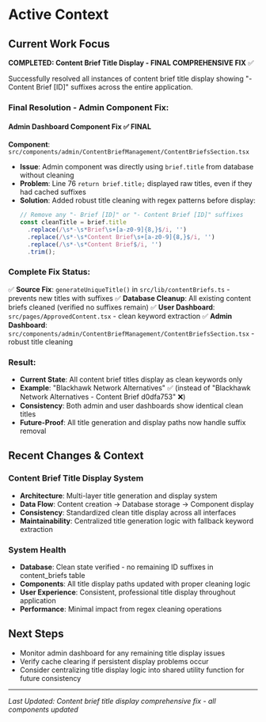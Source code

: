 # Active Context

## Current Work Focus
**COMPLETED: Content Brief Title Display - FINAL COMPREHENSIVE FIX** ✅

Successfully resolved all instances of content brief title display showing "- Content Brief [ID]" suffixes across the entire application.

### Final Resolution - Admin Component Fix:

#### **Admin Dashboard Component Fix** ✅ FINAL
**Component**: `src/components/admin/ContentBriefManagement/ContentBriefsSection.tsx`
- **Issue**: Admin component was directly using `brief.title` from database without cleaning
- **Problem**: Line 76 `return brief.title;` displayed raw titles, even if they had cached suffixes
- **Solution**: Added robust title cleaning with regex patterns before display:
  ```typescript
  // Remove any "- Brief [ID]" or "- Content Brief [ID]" suffixes
  const cleanTitle = brief.title
    .replace(/\s*-\s*Brief\s+[a-z0-9]{8,}$/i, '')
    .replace(/\s*-\s*Content Brief\s+[a-z0-9]{8,}$/i, '')
    .replace(/\s*-\s*Content Brief$/i, '')
    .trim();
  ```

### Complete Fix Status:
✅ **Source Fix**: `generateUniqueTitle()` in `src/lib/contentBriefs.ts` - prevents new titles with suffixes
✅ **Database Cleanup**: All existing content briefs cleaned (verified no suffixes remain)
✅ **User Dashboard**: `src/pages/ApprovedContent.tsx` - clean keyword extraction 
✅ **Admin Dashboard**: `src/components/admin/ContentBriefManagement/ContentBriefsSection.tsx` - robust title cleaning

### Result:
- **Current State**: All content brief titles display as clean keywords only
- **Example**: "Blackhawk Network Alternatives" ✅ (instead of "Blackhawk Network Alternatives - Content Brief d0dfa753" ❌)
- **Consistency**: Both admin and user dashboards show identical clean titles
- **Future-Proof**: All title generation and display paths now handle suffix removal

## Recent Changes & Context

### Content Brief Title Display System
- **Architecture**: Multi-layer title generation and display system
- **Data Flow**: Content creation → Database storage → Component display
- **Consistency**: Standardized clean title display across all interfaces
- **Maintainability**: Centralized title generation logic with fallback keyword extraction

### System Health
- **Database**: Clean state verified - no remaining ID suffixes in content_briefs table
- **Components**: All title display paths updated with proper cleaning logic
- **User Experience**: Consistent, professional title display throughout application
- **Performance**: Minimal impact from regex cleaning operations

## Next Steps
- Monitor admin dashboard for any remaining title display issues
- Verify cache clearing if persistent display problems occur
- Consider centralizing title display logic into shared utility function for future consistency

---
*Last Updated: Content brief title display comprehensive fix - all components updated*